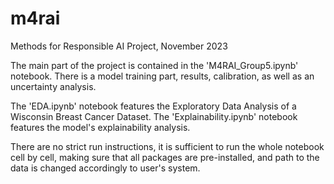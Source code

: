 # m4rai
Methods for Responsible AI Project, November 2023

The main part of the project is contained in the 'M4RAI_Group5.ipynb' notebook. There is a model training part, results, calibration, as well as an uncertainty analysis.

The 'EDA.ipynb' notebook features the Exploratory Data Analysis of a Wisconsin Breast Cancer Dataset.
The 'Explainability.ipynb' notebook features the model's explainability analysis.

There are no strict run instructions, it is sufficient to run the whole notebook cell by cell, making sure that all packages are pre-installed, and path to the data is changed accordingly to user's system.
